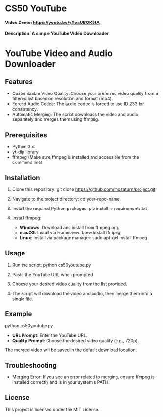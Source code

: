 # CS50 YouTube
#### Video Demo:  https://youtu.be/yXoaUBOK9tA
#### Description: A simple YouTube Video Downloader
# YouTube Video and Audio Downloader

## Features

- Customizable Video Quality: Choose your preferred video quality from a filtered list based on resolution and format (mp4).
- Forced Audio Codec: The audio codec is forced to use ID 233 for consistency.
- Automatic Merging: The script downloads the video and audio separately and merges them using ffmpeg.

## Prerequisites

- Python 3.x
- yt-dlp library
- ffmpeg (Make sure ffmpeg is installed and accessible from the command line)

## Installation

1. Clone this repository:
   git clone https://github.com/mosaturn/project.git

2. Navigate to the project directory:
   cd your-repo-name

3. Install the required Python packages:
   pip install -r requirements.txt

4. Install ffmpeg:
   - **Windows**: Download and install from ffmpeg.org.
   - **macOS**: Install via Homebrew:
     brew install ffmpeg
   - **Linux**: Install via package manager:
     sudo apt-get install ffmpeg

## Usage

1. Run the script:
   python cs50youtube.py

2. Paste the YouTube URL when prompted.

3. Choose your desired video quality from the list provided.

4. The script will download the video and audio, then merge them into a single file.

## Example

python cs50youtube.py

- **URL Prompt**: Enter the YouTube URL.
- **Quality Prompt**: Choose the desired video quality (e.g., 720p).

The merged video will be saved in the default download location.

## Troubleshooting

- Merging Error: If you see an error related to merging, ensure ffmpeg is installed correctly and is in your system's PATH.

## License

This project is licensed under the MIT License.
